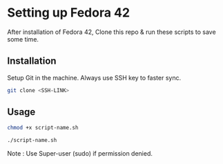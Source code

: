 # Setting up Fedora 42

After installation of Fedora 42, Clone this repo & run these scripts to save some time.

## Installation

Setup Git in the machine. Always use SSH key to faster sync.

```bash
git clone <SSH-LINK>
```

## Usage

```bash
chmod +x script-name.sh

./script-name.sh
```

Note : Use Super-user (sudo) if permission denied.
